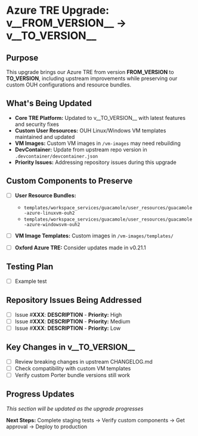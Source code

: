 # Azure TRE Upgrade: v__FROM_VERSION__ → v__TO_VERSION__

## **Purpose**

This upgrade brings our Azure TRE from version __FROM_VERSION__ to __TO_VERSION__, including upstream improvements while preserving our custom OUH configurations and resource bundles.

## **What's Being Updated**

- **Core TRE Platform:** Updated to v__TO_VERSION__ with latest features and security fixes
- **Custom User Resources:** OUH Linux/Windows VM templates maintained and updated
- **VM Images:** Custom VM images in `/vm-images` may need rebuilding
- **DevContainer:** Update from upstream repo version in `.devcontainer/devcontainer.json`
- **Priority Issues:** Addressing repository issues during this upgrade

## **Custom Components to Preserve**

- [ ] **User Resource Bundles:**
  - `templates/workspace_services/guacamole/user_resources/guacamole-azure-linuxvm-ouh2`
  - `templates/workspace_services/guacamole/user_resources/guacamole-azure-windowsvm-ouh2`
- [ ] **VM Image Templates:** Custom images in `/vm-images/templates/`
- [ ] **Oxford Azure TRE:** Consider updates made in v0.21.1


## **Testing Plan**

- [ ] Example test

## **Repository Issues Being Addressed**

- [ ] Issue #__XXX__: __DESCRIPTION__ - **Priority:** High
- [ ] Issue #__XXX__: __DESCRIPTION__ - **Priority:** Medium
- [ ] Issue #__XXX__: __DESCRIPTION__ - **Priority:** Low

## **Key Changes in v__TO_VERSION__**

- [ ] Review breaking changes in upstream CHANGELOG.md
- [ ] Check compatibility with custom VM templates
- [ ] Verify custom Porter bundle versions still work

## **Progress Updates**

*This section will be updated as the upgrade progresses*

**Next Steps:** Complete staging tests → Verify custom components → Get approval → Deploy to production
